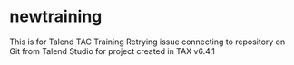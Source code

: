 # newtraining
This is for Talend TAC Training
Retrying issue connecting to repository on Git from Talend Studio for project created in TAX v6.4.1
